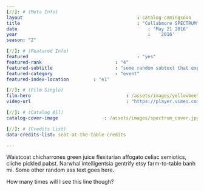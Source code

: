 ```yaml
---
[//]: # (Meta Info)
layout 											: catalog-comingsoon
title 											: "Collabmore SPECTRUM"
date 												: 'May 21 2016'
year 												:	'2016'
season: "2"

[//]: # (Featured Info)
featured 										: "yes"
featured-rank 							: "4"
featured-subtitle						: "some random subtext that explains this two word title"
featured-category						: "event"
featured-index-location			: "e1"

[//]: # (Film Single)
film-hero 									: /assets/images/yellowbeetle-1.jpg
video-url 									: "https://player.vimeo.com/video/198145423?api=1"

[//]: # (Catalog All)
catalog-cover-image					: /assets/images/spectrum_cover.jpg

[//]: # (Credits List)
data-credits-list: seat-at-the-table-credits

---
```


Waistcoat chicharrones green juice flexitarian affogato celiac semiotics, cliche pickled pabst. Narwhal intelligentsia gentrify etsy farm-to-table banh mi.
Some other random ass text goes here.

How many times will I see this line though?
